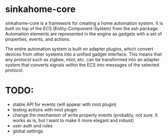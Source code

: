 # sinkahome-core

sinkahome-core is a framework for creating a home automation system. It is built on top of the ECS (Entity-Component-System) from the ash package. Automation elements are represented in the engine as gadgets with a set of properties, events, and actions.

The entire automation system is built on adapter plugins, which convert devices from other systems into a unified gadget interface. This means that any protocol such as zigbee, miot, etc. can be transformed into an adapter system that converts signals within the ECS into messages of the selected protocol.

# TODO:
 - stable API for events (will appear with miot plugin)
 - testing actions with miot plugin
 - change the mechanism of write property events (probably, not sure. It works as is, but I want to make it more elegant and robust)
 - user auth and rules
 - global settings